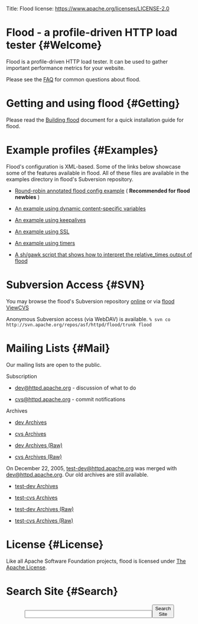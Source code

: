 Title: Flood
license: https://www.apache.org/licenses/LICENSE-2.0

# Flood - a profile-driven HTTP load tester  {#Welcome}

Flood is a profile-driven HTTP load tester. It can be used to gather
important performance metrics for your website.

Please see the [FAQ](faq.html) for common questions about flood.

# Getting and using flood  {#Getting}

Please read the [Building flood](building.html) document for a quick
installation guide for flood.

# Example profiles  {#Examples}

Flood's configuration is XML-based. Some of the links below showcase some
of the features available in flood. All of these files are available in the
examples directory in flood's Subversion repository.

-  [Round-robin annotated flood config
example](http://svn.apache.org/repos/asf/httpd/flood/trunk/examples/round-robin.xml)
( **Recommended for flood newbies** )

-  [An example using dynamic content-specific
variables](http://svn.apache.org/repos/asf/httpd/flood/trunk/examples/round-robin-dynamic.xml) 

-  [An example using
keepalives](http://svn.apache.org/repos/asf/httpd/flood/trunk/examples/round-robin-keepalive.xml) 

-  [An example using
SSL](http://svn.apache.org/repos/asf/httpd/flood/trunk/examples/round-robin-ssl.xml) 

-  [An example using
timers](http://svn.apache.org/repos/asf/httpd/flood/trunk/examples/round-robin-timed.xml) 

-  [A sh/gawk script that shows how to interpret the relative_times output
of
flood](http://svn.apache.org/repos/asf/httpd/flood/trunk/examples/analyze-relative) 

# Subversion Access  {#SVN}

You may browse the flood's Subversion repository
[online](http://svn.apache.org/repos/asf/httpd/flood/trunk/) or via [flood
ViewCVS](http://svn.apache.org/viewcvs.cgi/httpd/flood/trunk) 

Anonymous Subversion access (via WebDAV) is available.
`
% svn co http://svn.apache.org/repos/asf/httpd/flood/trunk flood
` 

# Mailing Lists  {#Mail}

Our mailing lists are open to the public.

Subscription

-  [dev@httpd.apache.org](mailto:dev-subscribe@httpd.apache.org) -
discussion of what to do

-  [cvs@httpd.apache.org](mailto:cvs-subscribe@httpd.apache.org) - commit
notifications

Archives

-  [dev Archives](http://mail-archives.apache.org/mod_mbox/httpd-dev/) 

-  [cvs Archives](http://mail-archives.apache.org/mod_mbox/httpd-cvs/) 

-  [dev Archives (Raw)](http://httpd.apache.org/mail/dev/) 

-  [cvs Archives (Raw)](http://httpd.apache.org/mail/cvs/) 

On December 22, 2005, test-dev@httpd.apache.org was merged with
dev@httpd.apache.org. Our old archives are still available.

-  [test-dev
Archives](http://mail-archives.apache.org/mod_mbox/httpd-test-dev/) 

-  [test-cvs
Archives](http://mail-archives.apache.org/mod_mbox/httpd-test-cvs) 

-  [test-dev Archives (Raw)](http://httpd.apache.org/mail/test-dev/) 

-  [test-cvs Archives (Raw)](http://httpd.apache.org/mail/test-cvs/) 

# License  {#License}

Like all Apache Software Foundation projects, flood is licensed under [The
Apache License](http://www.apache.org/licenses/).

# Search Site  {#Search}

<center><form action="http://search.apache.org/" method="post"><input
type="text" name="keyword" size="40"></input><input type="hidden"
name="results" value="20"></input><input type="hidden" name="what"
value="httpd.apache.org"></input><input type="hidden" name="version"
value="2"></input><input type="submit" value="Search
Site"></input></form></center>

[](/images/apache_pb.gif) 

